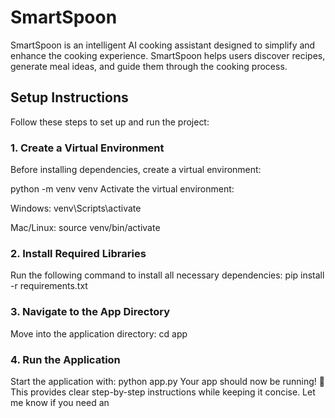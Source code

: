 # SmartSpoon
SmartSpoon is an intelligent AI cooking assistant designed to simplify and enhance the cooking experience.  SmartSpoon helps users discover recipes, generate meal ideas, and guide them through the cooking process.

## Setup Instructions

Follow these steps to set up and run the project:

### 1. Create a Virtual Environment
Before installing dependencies, create a virtual environment:


python -m venv venv
Activate the virtual environment:

Windows:
venv\Scripts\activate

Mac/Linux:
source venv/bin/activate

### 2. Install Required Libraries
Run the following command to install all necessary dependencies:
pip install -r requirements.txt

### 3. Navigate to the App Directory
Move into the application directory:
cd app

### 4. Run the Application
Start the application with:
python app.py
Your app should now be running! 🚀
This provides clear step-by-step instructions while keeping it concise. Let me know if you need an
